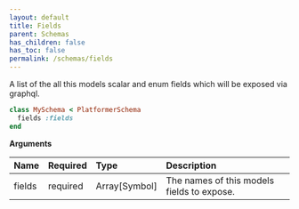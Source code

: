 ```yaml
---
layout: default
title: Fields
parent: Schemas
has_children: false
has_toc: false
permalink: /schemas/fields
---
```


A list of the all this models scalar and enum fields which will be exposed via graphql.

```ruby
class MySchema < PlatformerSchema
  fields :fields
end
```

**Arguments**

| Name | Required | Type | Description |
|:---|:---|:---|:---|
| fields | required | Array[Symbol] | The names of this models fields to expose. |